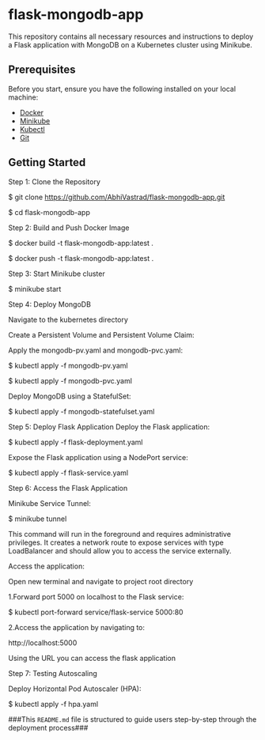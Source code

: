 # flask-mongodb-app

This repository contains all necessary resources and instructions to deploy a Flask application with MongoDB on a Kubernetes cluster using Minikube.

## Prerequisites

Before you start, ensure you have the following installed on your local machine:

- [Docker](https://docs.docker.com/get-docker/)
- [Minikube](https://minikube.sigs.k8s.io/docs/start/)
- [Kubectl](https://kubernetes.io/docs/tasks/tools/install-kubectl/)
- [Git](https://git-scm.com/book/en/v2/Getting-Started-Installing-Git)

## Getting Started

Step 1: Clone the Repository 

$ git clone https://github.com/AbhiVastrad/flask-mongodb-app.git

$ cd flask-mongodb-app

Step 2: Build and Push Docker Image

$ docker build -t flask-mongodb-app:latest .

$ docker push -t flask-mongodb-app:latest .

Step 3: Start Minikube cluster

$ minikube start

Step 4: Deploy MongoDB

Navigate to the kubernetes directory

Create a Persistent Volume and Persistent Volume Claim:

Apply the mongodb-pv.yaml and mongodb-pvc.yaml:

$ kubectl apply -f mongodb-pv.yaml

$ kubectl apply -f mongodb-pvc.yaml

Deploy MongoDB using a StatefulSet:

$ kubectl apply -f mongodb-statefulset.yaml

Step 5: Deploy Flask Application
Deploy the Flask application:

$ kubectl apply -f flask-deployment.yaml

Expose the Flask application using a NodePort service:

$ kubectl apply -f flask-service.yaml

Step 6: Access the Flask Application

Minikube Service Tunnel:

$ minikube tunnel

This command will run in the foreground and requires administrative privileges. It creates a network route to expose services with type LoadBalancer and should allow you to access the service externally.

Access the application:

  Open new terminal and navigate to project root directory 
  
  1.Forward port 5000 on localhost to the Flask service:

  $ kubectl port-forward service/flask-service 5000:80

  2.Access the application by navigating to:

  http://localhost:5000

  Using the URL you can access the flask application

Step 7: Testing Autoscaling

Deploy Horizontal Pod Autoscaler (HPA):

$ kubectl apply -f hpa.yaml

###This `README.md` file is structured to guide users step-by-step through the deployment process###
